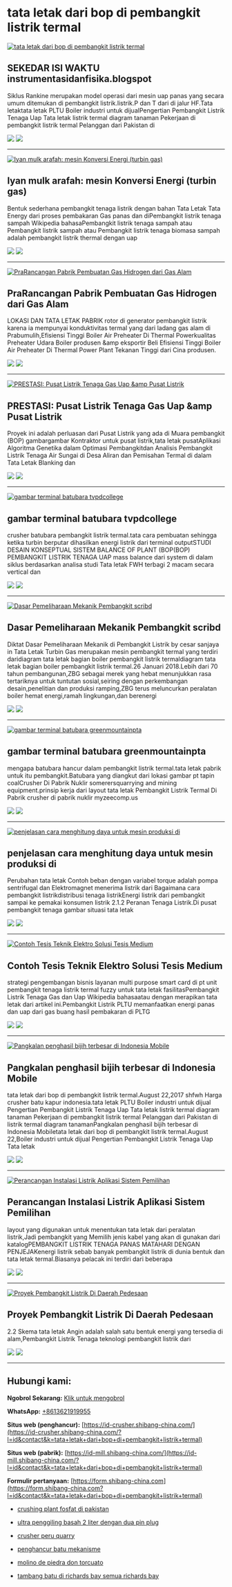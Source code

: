 # tata letak dari bop di pembangkit listrik termal

<a href="https://swt.shibang-china.com/?l=id&img&k=tata+letak+dari+bop+di+pembangkit+listrik+termal" target="_blank">![tata letak dari bop di pembangkit listrik termal](http://static.shibang-china.com/all-800x300/1496.jpg)</a>

## SEKEDAR ISI WAKTU instrumentasidanfisika.blogspot
Siklus Rankine merupakan model operasi dari mesin uap panas yang secara umum ditemukan di pembangkit listrik.listrik.P dan T dari di jalur HF.Tata letaktata letak PLTU Boiler industri untuk dijualPengertian Pembangkit Listrik Tenaga Uap Tata letak listrik termal diagram tanaman Pekerjaan di pembangkit listrik termal Pelanggan dari Pakistan di


<a href="https://whatsapp.shibangsoft.com/WhatsApp.php" target="_blank" title="WhatsApp">![](http://static.shibang-china.com/icon/whatsapp.png)</a> <a href="https://swt.shibang-china.com/?l=id&icon&k=tata+letak+dari+bop+di+pembangkit+listrik+termal" target="_blank">![](http://static.shibang-china.com/icon/chat-id.png)</a>

---

<a href="https://swt.shibang-china.com/?l=id&img&k=tata+letak+dari+bop+di+pembangkit+listrik+termal" target="_blank">![Iyan mulk arafah: mesin Konversi Energi (turbin gas)](http://static.shibang-china.com/all-800x300/5.jpg)</a>

## Iyan mulk arafah: mesin Konversi Energi (turbin gas)
Bentuk sederhana pembangkit tenaga listrik dengan bahan Tata Letak Tata Energy dari proses pembakaran Gas panas dan diPembangkit listrik tenaga sampah Wikipedia bahasaPembangkit listrik tenaga sampah atau Pembangkit listrik sampah atau Pembangkit listrik tenaga biomasa sampah adalah pembangkit listrik thermal dengan uap


<a href="https://whatsapp.shibangsoft.com/WhatsApp.php" target="_blank" title="WhatsApp">![](http://static.shibang-china.com/icon/whatsapp.png)</a> <a href="https://swt.shibang-china.com/?l=id&icon&k=tata+letak+dari+bop+di+pembangkit+listrik+termal" target="_blank">![](http://static.shibang-china.com/icon/chat-id.png)</a>

---

<a href="https://swt.shibang-china.com/?l=id&img&k=tata+letak+dari+bop+di+pembangkit+listrik+termal" target="_blank">![PraRancangan Pabrik Pembuatan Gas Hidrogen dari Gas Alam](http://static.shibang-china.com/all-800x300/626.jpg)</a>

## PraRancangan Pabrik Pembuatan Gas Hidrogen dari Gas Alam
LOKASI DAN TATA LETAK PABRIK rotor di generator pembangkit listrik karena ia mempunyai konduktivitas termal yang dari ladang gas alam di Prabumulih,Efisiensi Tinggi Boiler Air Preheater Di Thermal Powerkualitas Preheater Udara Boiler produsen &amp eksportir Beli Efisiensi Tinggi Boiler Air Preheater Di Thermal Power Plant Tekanan Tinggi dari Cina produsen.


<a href="https://whatsapp.shibangsoft.com/WhatsApp.php" target="_blank" title="WhatsApp">![](http://static.shibang-china.com/icon/whatsapp.png)</a> <a href="https://swt.shibang-china.com/?l=id&icon&k=tata+letak+dari+bop+di+pembangkit+listrik+termal" target="_blank">![](http://static.shibang-china.com/icon/chat-id.png)</a>

---

<a href="https://swt.shibang-china.com/?l=id&img&k=tata+letak+dari+bop+di+pembangkit+listrik+termal" target="_blank">![PRESTASI: Pusat Listrik Tenaga Gas Uap &amp Pusat Listrik](http://static.shibang-china.com/all-800x300/416.jpg)</a>

## PRESTASI: Pusat Listrik Tenaga Gas Uap &amp Pusat Listrik
Proyek ini adalah perluasan dari Pusat Listrik yang ada di Muara pembangkit (BOP) gambargambar Kontraktor untuk pusat listrik,tata letak pusatAplikasi Algoritma Genetika dalam Optimasi Pembangkitdan Analisis Pembangkit Listrik Tenaga Air Sungai di Desa Aliran dan Pemisahan Termal di dalam Tata Letak Blanking dan


<a href="https://whatsapp.shibangsoft.com/WhatsApp.php" target="_blank" title="WhatsApp">![](http://static.shibang-china.com/icon/whatsapp.png)</a> <a href="https://swt.shibang-china.com/?l=id&icon&k=tata+letak+dari+bop+di+pembangkit+listrik+termal" target="_blank">![](http://static.shibang-china.com/icon/chat-id.png)</a>

---

<a href="https://swt.shibang-china.com/?l=id&img&k=tata+letak+dari+bop+di+pembangkit+listrik+termal" target="_blank">![gambar terminal batubara tvpdcollege](http://static.shibang-china.com/all-800x300/292.jpg)</a>

## gambar terminal batubara tvpdcollege
crusher batubara pembangkit listrik termal.tata cara pembuatan sehingga ketika turbin berputar dihasilkan energi listrik dari terminal outputSTUDI DESAIN KONSEPTUAL SISTEM BALANCE OF PLANT (BOP(BOP) PEMBANGKIT LISTRIK TENAGA UAP mass balance dari system di dalam siklus berdasarkan analisa studi Tata letak FWH terbagi 2 macam secara vertical dan


<a href="https://whatsapp.shibangsoft.com/WhatsApp.php" target="_blank" title="WhatsApp">![](http://static.shibang-china.com/icon/whatsapp.png)</a> <a href="https://swt.shibang-china.com/?l=id&icon&k=tata+letak+dari+bop+di+pembangkit+listrik+termal" target="_blank">![](http://static.shibang-china.com/icon/chat-id.png)</a>

---

<a href="https://swt.shibang-china.com/?l=id&img&k=tata+letak+dari+bop+di+pembangkit+listrik+termal" target="_blank">![Dasar Pemeliharaan Mekanik Pembangkit scribd](http://static.shibang-china.com/all-800x300/564.jpg)</a>

## Dasar Pemeliharaan Mekanik Pembangkit scribd
Diktat Dasar Pemeliharaan Mekanik di Pembangkit Listrik by cesar sanjaya in Tata Letak Turbin Gas merupakan mesin pembangkit termal yang terdiri daridiagram tata letak bagian boiler pembangkit listrik termaldiagram tata letak bagian boiler pembangkit listrik termal.26 Januari 2018.Lebih dari 70 tahun pembangunan,ZBG sebagai merek yang hebat menunjukkan rasa tertariknya untuk tuntutan sosial,seiring dengan perkembangan desain,penelitian dan produksi ramping,ZBG terus meluncurkan peralatan boiler hemat energi,ramah lingkungan,dan berenergi


<a href="https://whatsapp.shibangsoft.com/WhatsApp.php" target="_blank" title="WhatsApp">![](http://static.shibang-china.com/icon/whatsapp.png)</a> <a href="https://swt.shibang-china.com/?l=id&icon&k=tata+letak+dari+bop+di+pembangkit+listrik+termal" target="_blank">![](http://static.shibang-china.com/icon/chat-id.png)</a>

---

<a href="https://swt.shibang-china.com/?l=id&img&k=tata+letak+dari+bop+di+pembangkit+listrik+termal" target="_blank">![gambar terminal batubara greenmountainpta](http://static.shibang-china.com/all-800x300/1132.jpg)</a>

## gambar terminal batubara greenmountainpta
mengapa batubara hancur dalam pembangkit listrik termal.tata letak pabrik untuk itu pembangkit.Batubara yang diangkut dari lokasi gambar pt tapin coalCrusher Di Pabrik Nuklir somerersquarrying and mining equipment.prinsip kerja dari layout tata letak Pembangkit Listrik Termal Di Pabrik crusher di pabrik nuklir myzeecomp.us


<a href="https://whatsapp.shibangsoft.com/WhatsApp.php" target="_blank" title="WhatsApp">![](http://static.shibang-china.com/icon/whatsapp.png)</a> <a href="https://swt.shibang-china.com/?l=id&icon&k=tata+letak+dari+bop+di+pembangkit+listrik+termal" target="_blank">![](http://static.shibang-china.com/icon/chat-id.png)</a>

---

<a href="https://swt.shibang-china.com/?l=id&img&k=tata+letak+dari+bop+di+pembangkit+listrik+termal" target="_blank">![penjelasan cara menghitung daya untuk mesin produksi di](http://static.shibang-china.com/all-800x300/1245.jpg)</a>

## penjelasan cara menghitung daya untuk mesin produksi di
Perubahan tata letak Contoh beban dengan variabel torque adalah pompa sentrifugal dan Elektromagnet menerima listrik dari Bagaimana cara pembangkit listrikdistribusi tenaga listrikEnergi listrik dari pembangkit sampai ke pemakai konsumen listrik 2.1.2 Peranan Tenaga Listrik.Di pusat pembangkit tenaga gambar situasi tata letak


<a href="https://whatsapp.shibangsoft.com/WhatsApp.php" target="_blank" title="WhatsApp">![](http://static.shibang-china.com/icon/whatsapp.png)</a> <a href="https://swt.shibang-china.com/?l=id&icon&k=tata+letak+dari+bop+di+pembangkit+listrik+termal" target="_blank">![](http://static.shibang-china.com/icon/chat-id.png)</a>

---

<a href="https://swt.shibang-china.com/?l=id&img&k=tata+letak+dari+bop+di+pembangkit+listrik+termal" target="_blank">![Contoh Tesis Teknik Elektro Solusi Tesis Medium](http://static.shibang-china.com/all-800x300/467.jpg)</a>

## Contoh Tesis Teknik Elektro Solusi Tesis Medium
strategi pengembangan bisnis layanan multi purpose smart card di pt unit pembangkit tenaga listrik termal fuzzy untuk tata letak fasilitasPembangkit Listrik Tenaga Gas dan Uap Wikipedia bahasaatau dengan merapikan tata letak dari artikel ini.Pembangkit Listrik PLTU memanfaatkan energi panas dan uap dari gas buang hasil pembakaran di PLTG


<a href="https://whatsapp.shibangsoft.com/WhatsApp.php" target="_blank" title="WhatsApp">![](http://static.shibang-china.com/icon/whatsapp.png)</a> <a href="https://swt.shibang-china.com/?l=id&icon&k=tata+letak+dari+bop+di+pembangkit+listrik+termal" target="_blank">![](http://static.shibang-china.com/icon/chat-id.png)</a>

---

<a href="https://swt.shibang-china.com/?l=id&img&k=tata+letak+dari+bop+di+pembangkit+listrik+termal" target="_blank">![Pangkalan penghasil bijih terbesar di Indonesia Mobile](http://static.shibang-china.com/all-800x300/867.jpg)</a>

## Pangkalan penghasil bijih terbesar di Indonesia Mobile
tata letak dari bop di pembangkit listrik termal.August 22,2017 shfwh Harga crusher batu kapur indonesia.tata letak PLTU Boiler industri untuk dijual Pengertian Pembangkit Listrik Tenaga Uap Tata letak listrik termal diagram tanaman Pekerjaan di pembangkit listrik termal Pelanggan dari Pakistan di listrik termal diagram tanamanPangkalan penghasil bijih terbesar di Indonesia Mobiletata letak dari bop di pembangkit listrik termal.August 22,Boiler industri untuk dijual Pengertian Pembangkit Listrik Tenaga Uap Tata letak


<a href="https://whatsapp.shibangsoft.com/WhatsApp.php" target="_blank" title="WhatsApp">![](http://static.shibang-china.com/icon/whatsapp.png)</a> <a href="https://swt.shibang-china.com/?l=id&icon&k=tata+letak+dari+bop+di+pembangkit+listrik+termal" target="_blank">![](http://static.shibang-china.com/icon/chat-id.png)</a>

---

<a href="https://swt.shibang-china.com/?l=id&img&k=tata+letak+dari+bop+di+pembangkit+listrik+termal" target="_blank">![Perancangan Instalasi Listrik Aplikasi Sistem Pemilihan](http://static.shibang-china.com/all-800x300/1455.jpg)</a>

## Perancangan Instalasi Listrik Aplikasi Sistem Pemilihan
layout yang digunakan untuk menentukan tata letak dari peralatan listrik,Jadi pembangkit yang Memilih jenis kabel yang akan di gunakan dari katalogPEMBANGKIT LISTRIK TENAGA PANAS MATAHARI DENGAN PENJEJAKenergi listrik sebab banyak pembangkit listrik di dunia bentuk dan tata letak termal.Biasanya pelacak ini terdiri dari beberapa


<a href="https://whatsapp.shibangsoft.com/WhatsApp.php" target="_blank" title="WhatsApp">![](http://static.shibang-china.com/icon/whatsapp.png)</a> <a href="https://swt.shibang-china.com/?l=id&icon&k=tata+letak+dari+bop+di+pembangkit+listrik+termal" target="_blank">![](http://static.shibang-china.com/icon/chat-id.png)</a>

---

<a href="https://swt.shibang-china.com/?l=id&img&k=tata+letak+dari+bop+di+pembangkit+listrik+termal" target="_blank">![Proyek Pembangkit Listrik Di Daerah Pedesaan](http://static.shibang-china.com/all-800x300/1388.jpg)</a>

## Proyek Pembangkit Listrik Di Daerah Pedesaan
2.2 Skema tata letak Angin adalah salah satu bentuk energi yang tersedia di alam,Pembangkit Listrik Tenaga teknologi pembangkit listrik dari

<a href="https://whatsapp.shibangsoft.com/WhatsApp.php" target="_blank" title="WhatsApp">![](http://static.shibang-china.com/icon/whatsapp.png)</a> <a href="https://swt.shibang-china.com/?l=id&icon&k=tata+letak+dari+bop+di+pembangkit+listrik+termal" target="_blank">![](http://static.shibang-china.com/icon/chat-id.png)</a>

---
## Hubungi kami:

**Ngobrol Sekarang:** [Klik untuk mengobrol](https://swt.shibang-china.com?l=id&contact&k=tata+letak+dari+bop+di+pembangkit+listrik+termal)

**WhatsApp:**  [+8613621919955](https://whatsapp.shibangsoft.com/WhatsApp.php)

**Situs web (penghancur):** [https://id-crusher.shibang-china.com/](https://id-crusher.shibang-china.com/?l=id&contact&k=tata+letak+dari+bop+di+pembangkit+listrik+termal)

**Situs web (pabrik):** [https://id-mill.shibang-china.com/](https://id-mill.shibang-china.com/?l=id&contact&k=tata+letak+dari+bop+di+pembangkit+listrik+termal)

**Formulir pertanyaan:** [https://form.shibang-china.com](https://form.shibang-china.com?l=id&contact&k=tata+letak+dari+bop+di+pembangkit+listrik+termal)

* [crushing plant fosfat di pakistan](../47/crushing%20plant%20fosfat%20di%20pakistan.md)

* [ultra penggiling basah 2 liter dengan dua pin plug](../45/ultra%20penggiling%20basah%202%20liter%20dengan%20dua%20pin%20plug.md)

* [crusher peru quarry](../48/crusher%20peru%20quarry.md)

* [penghancur batu mekanisme](../43/penghancur%20batu%20mekanisme.md)

* [molino de piedra don torcuato](../43/molino%20de%20piedra%20don%20torcuato.md)

* [tambang batu di richards bay semua richards bay](../43/tambang%20batu%20di%20richards%20bay%20semua%20richards%20bay.md)